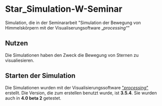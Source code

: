 # Star_Simulation-W-Seminar
Simulation, die in der Seminararbeit "Simulation der Bewegung von Himmelskörpern mit der Visualiserungsoftware „*processing*“"
## Nutzen
Die Simulationen haben den Zweck die Bewegung von Sternen zu visualiesieren.

## Starten der Simulation
Die Simulationen wurden mit der Visualisierungssoftware ["*processing*"](https://processing.org/download) erstellt. Die Version, die zum erstellen benutzt wurde, ist __3.5.4__. Sie wurden auch in __4.0 beta 2__ getestet.